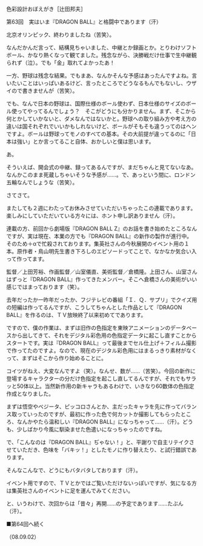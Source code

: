 <!-- source: http://web.archive.org/web/20250215190716/http://www.style.fm/as/05_column/tsujita/tsujita63.shtml -->

色彩設計おぼえがき［辻田邦夫］

第63回　実はいま『DRAGON BALL』と格闘中であります（汗）

北京オリンピック、終わりましたね（苦笑）。

なんだかんだ言って、結構見ちゃいました、中継とか録画とか。とりわけソフトボール、かなり熱くなって観てました。残念ながら、決勝戦だけ仕事で生中継観られず（泣）。でも「金」取れてよかったあ！

一方、野球は残念な結果。でもまあ、なんかそんな予感はあったんですよね。言いたいことはいっぱいあるけど、言ったところでどうなるもんでもないし、ウザイので書きませんが（苦笑）。

でも、なんで日本の野球は、国際仕様のボール使わず、日本仕様のサイズのボール使ってやってるんでしょう？　そこがどうにも分かりません。まず、そこから何とかしていかないと、ダメなんではないかと。野球への取り組み方や考え方の違いは国それぞれでいいかもしれないけど、ボールがそもそも違うってのはヘンですよ。ボールは野球ってモノのすべての基本。その大前提が違ってるのに「日本は強い」とか言ってること自体、おかしいと僕は思います。

あ。

そういえば、開会式の中継、録ってあるんですが、まだちゃんと見てないなあ。なんかこのまま死蔵しちゃいそうな予感が……。で、あっという間に、ロンドン五輪なんでしょうな（苦笑）。

さてさて。

またしても２週にわたってお休みさせていただいちゃったこの連載であります。楽しみにしていただいている方々には、ホント申し訳ありません（汗）。

連載の方、前回から劇場版『DRAGON BALL Z』のお話を書き始めたところなんですが、実は現在、本業の方でも『DRAGON BALL』の新作の製作が進行中。そのため＋αで忙殺されております。集英社さんの今秋展開のイベント用の１本。原作者・鳥山明先生書き下ろしのエピソードってことで、なかなか気合い入って作ってます。

監督／上田芳裕、作画監督／山室儀直、美術監督／倉橋隆。上田さん、山室さんはずっと『DRAGON BALL』作ってきたメンバー。そこへ倉橋さんの美術がいい感じではまっております（笑）。

去年だったか一昨年だったか、フジテレビの番組「Ｉ．Ｑ．サプリ」でクイズ用の短編は作ってるんですが、こうしてちゃんとした作品として『DRAGON BALL』を作るのは、ＴＶ放映終了以来初めてであります。

ですので、僕の作業は、まずは旧作の色指定を東映アニメーションのデータベースから出してきて、それをデジタル彩色用の色指定データに起こし直すことからスタートです。実は『DRAGON BALL』って最後までセル仕上げ＋フィルム撮影で作ってたのですよ。なので、現在のデジタル彩色用にはまるっきり素材がなくって、まずはそこから作り始めることに。

コイツがねえ、大変なんですよ（笑）。なんせ、数が……（苦笑）。今回の新作に登場するキャラクターの分だけ色指定を起こし直してるんですが、それでもサラッと50体以上。当然新作用の新キャラもあるわけで、いきなり60数体の色指定作成となりました。

まずは悟空やベジータ、ピッコロさんとか、主だったキャラを先に作ってバランス取っていったのですが、最初に作った色で何カットか撮影してもらったところ、なんかやたら温和しい『DRAGON BALL』になっちゃって……（汗）。どうも、少しばかり今風に馴染ませた色遣いになっちゃったのですね。

で、「こんなのは『DRAGON BALL』ぢゃない！」と、平謝りで自主リテイクさせていただき、色味を「バキッ！」としたモノに作り替えたり、と試行錯誤であります。

そんなこんなで、どうにもバタバタしております（汗）。

イベント用ですので、ＴＶとかではご覧いただけないっぽいですが、気になる方は集英社さんのイベントに足を運んでみてください。

と、いうわけで、次回からは「昔々」再開……の予定であります……たぶん（汗）。

■第64回へ続く

（08.09.02）
